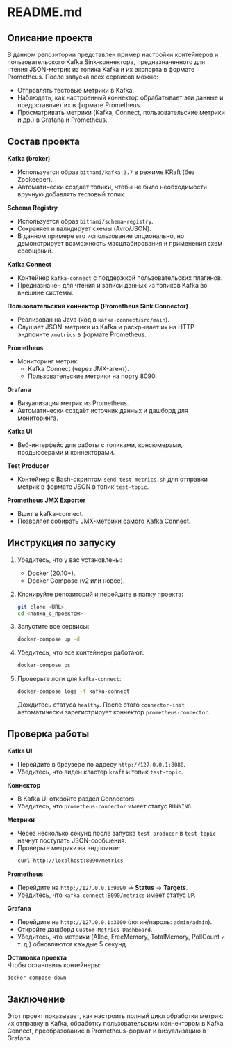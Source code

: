 # README.md

## Описание проекта

В данном репозитории представлен пример настройки контейнеров и пользовательского Kafka Sink-коннектора, предназначенного для чтения JSON-метрик из топика Kafka и их экспорта в формате Prometheus. После запуска всех сервисов можно:

- Отправлять тестовые метрики в Kafka.
- Наблюдать, как настроенный коннектор обрабатывает эти данные и предоставляет их в формате Prometheus.
- Просматривать метрики (Kafka, Connect, пользовательские метрики и др.) в Grafana и Prometheus.

## Состав проекта

**Kafka (broker)**  
- Используется образ `bitnami/kafka:3.7` в режиме KRaft (без Zookeeper).  
- Автоматически создаёт топики, чтобы не было необходимости вручную добавлять тестовый топик.

**Schema Registry**  
- Используется образ `bitnami/schema-registry`.  
- Сохраняет и валидирует схемы (Avro/JSON).  
- В данном примере его использование опционально, но демонстрирует возможность масштабирования и применения схем сообщений.

**Kafka Connect**  
- Контейнер `kafka-connect` с поддержкой пользовательских плагинов.  
- Предназначен для чтения и записи данных из топиков Kafka во внешние системы.

**Пользовательский коннектор (Prometheus Sink Connector)**  
- Реализован на Java (код в `kafka-connect`/`src/main`).  
- Слушает JSON-метрики из Kafka и раскрывает их на HTTP-эндпоинте `/metrics` в формате Prometheus.

**Prometheus**  
- Мониторинг метрик:  
  - Kafka Connect (через JMX-агент).  
  - Пользовательские метрики на порту 8090.

**Grafana**  
- Визуализация метрик из Prometheus.  
- Автоматически создаёт источник данных и дашборд для мониторинга.

**Kafka UI**  
- Веб-интерфейс для работы с топиками, консюмерами, продьюсерами и коннекторами.

**Test Producer**  
- Контейнер с Bash-скриптом `send-test-metrics.sh` для отправки метрик в формате JSON в топик `test-topic`.

**Prometheus JMX Exporter**  
- Вшит в kafka-connect.  
- Позволяет собирать JMX-метрики самого Kafka Connect.

## Инструкция по запуску

1. Убедитесь, что у вас установлены:
   - Docker (20.10+).  
   - Docker Compose (v2 или новее).

2. Клонируйте репозиторий и перейдите в папку проекта:
   ```bash
   git clone <URL>
   cd <папка_с_проектом>
   ```

3. Запустите все сервисы:
   ```bash
   docker-compose up -d
   ```

4. Убедитесь, что все контейнеры работают:
   ```bash
   docker-compose ps
   ```

5. Проверьте логи для `kafka-connect`:
   ```bash
   docker-compose logs -f kafka-connect
   ```
   Дождитесь статуса `healthy`. После этого `connector-init` автоматически зарегистрирует коннектор `prometheus-connector`.

## Проверка работы

**Kafka UI**  
- Перейдите в браузере по адресу `http://127.0.0.1:8080`.  
- Убедитесь, что виден кластер `kraft` и топик `test-topic`.

**Коннектор**  
- В Kafka UI откройте раздел Connectors.  
- Убедитесь, что `prometheus-connector` имеет статус `RUNNING`.

**Метрики**  
- Через несколько секунд после запуска `test-producer` в `test-topic` начнут поступать JSON-сообщения.  
- Проверьте метрики на эндпоинте:
  ```bash
  curl http://localhost:8090/metrics
  ```

**Prometheus**  
- Перейдите на `http://127.0.0.1:9090` → **Status** → **Targets**.  
- Убедитесь, что `kafka-connect:8090/metrics` имеет статус `UP`.

**Grafana**  
- Перейдите на `http://127.0.0.1:3000` (логин/пароль: `admin/admin`).  
- Откройте дашборд `Custom Metrics Dashboard`.  
- Убедитесь, что метрики (Alloc, FreeMemory, TotalMemory, PollCount и т. д.) обновляются каждые 5 секунд.

**Остановка проекта**  
Чтобы остановить контейнеры:
```bash
docker-compose down
```

## Заключение

Этот проект показывает, как настроить полный цикл обработки метрик: их отправку в Kafka, обработку пользовательским коннектором в Kafka Connect, преобразование в Prometheus-формат и визуализацию в Grafana.
